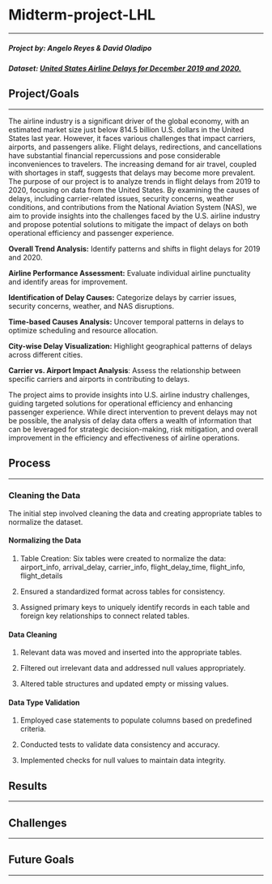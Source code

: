 # Midterm-project-LHL
___

##### Project by: Angelo Reyes & David Oladipo 

##### Dataset: [United States Airline Delays for December 2019 and 2020.](https://www.openintro.org/data/csv/airline_delay.csv)

## Project/Goals
___

The airline industry is a significant driver of the global economy, with an estimated market size just below 814.5 billion U.S. dollars in the United States last year. However, it faces various challenges that impact carriers, airports, and passengers alike. Flight delays, redirections, and cancellations have substantial financial repercussions and pose considerable inconveniences to travelers. The increasing demand for air travel, coupled with shortages in staff, suggests that delays may become more prevalent. The purpose of our project is to analyze trends in flight delays from 2019 to 2020, focusing on data from the United States. By examining the causes of delays, including carrier-related issues, security concerns, weather conditions, and contributions from the National Aviation System (NAS), we aim to provide insights into the challenges faced by the U.S. airline industry and propose potential solutions to mitigate the impact of delays on both operational efficiency and passenger experience.

**Overall Trend Analysis:** Identify patterns and shifts in flight delays for 2019 and 2020.

**Airline Performance Assessment:** Evaluate individual airline punctuality and identify areas for improvement.

**Identification of Delay Causes:** Categorize delays by carrier issues, security concerns, weather, and NAS disruptions.

**Time-based Causes Analysis:** Uncover temporal patterns in delays to optimize scheduling and resource allocation.

**City-wise Delay Visualization:** Highlight geographical patterns of delays across different cities.

**Carrier vs. Airport Impact Analysis**: Assess the relationship between specific carriers and airports in contributing to delays.

The project aims to provide insights into U.S. airline industry challenges, guiding targeted solutions for operational efficiency and enhancing passenger experience. While direct intervention to prevent delays may not be possible, the analysis of delay data offers a wealth of information that can be leveraged for strategic decision-making, risk mitigation, and overall improvement in the efficiency and effectiveness of airline operations.

## Process
___

### Cleaning the Data
The initial step involved cleaning the data and creating appropriate tables to normalize the dataset.

#### Normalizing the Data
1. Table Creation:
   Six tables were created to normalize the data:
   airport_info, arrival_delay, carrier_info, flight_delay_time, flight_info, flight_details

2. Ensured a standardized format across tables for consistency.

3. Assigned primary keys to uniquely identify records in each table and  foreign key relationships to connect related tables.
   
#### Data Cleaning
1. Relevant data was moved and inserted into the appropriate tables.
   
2. Filtered out irrelevant data and addressed null values appropriately.
   
3. Altered table structures and updated empty or missing values.
   
#### Data Type Validation
1. Employed case statements to populate columns based on predefined criteria.
   
2. Conducted tests to validate data consistency and accuracy.
   
3. Implemented checks for null values to maintain data integrity.

## Results
___


## Challenges
___


## Future Goals
___
